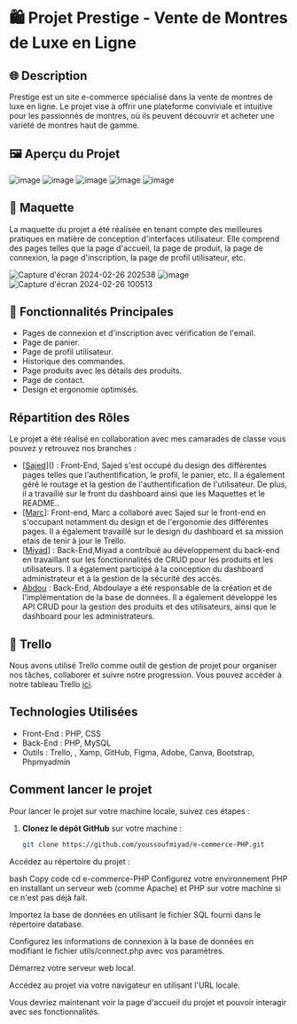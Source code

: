 # 🛍️ Projet Prestige - Vente de Montres de Luxe en Ligne

## 🌐 Description
Prestige est un site e-commerce spécialisé dans la vente de montres de luxe en ligne. Le projet vise à offrir une plateforme conviviale et intuitive pour les passionnés de montres, où ils peuvent découvrir et acheter une variété de montres haut de gamme.

## 🖼️ Aperçu du Projet
![image](https://github.com/youssoufmiyad/e-commerce-PHP/assets/112949717/1dbd0aa7-5cfd-4dd9-9027-a5abf8d9b28d)
![image](https://github.com/youssoufmiyad/e-commerce-PHP/assets/112949717/6070c9b0-6caa-49ea-95d8-63c7250f8d41)
![image](https://github.com/youssoufmiyad/e-commerce-PHP/assets/112949717/1805bdb2-3b34-4c76-bbdb-dcdce9a597d5)
![image](https://github.com/youssoufmiyad/e-commerce-PHP/assets/112949717/ff23d175-d382-4942-a92b-49ec78238c58)
![image](https://github.com/youssoufmiyad/e-commerce-PHP/assets/112949717/b00dc297-56ce-4ec9-b9e6-372484168849)

## 🎨 Maquette
La maquette du projet a été réalisée en tenant compte des meilleures pratiques en matière de conception d'interfaces utilisateur. Elle comprend des pages telles que la page d'accueil, la page de produit, la page de connexion, la page d'inscription, la page de profil utilisateur, etc.

![Capture d'écran 2024-02-26 202538](https://github.com/youssoufmiyad/e-commerce-PHP/assets/112949717/77636bf7-017a-41f4-997d-490e71134bfb)
![image](https://github.com/youssoufmiyad/e-commerce-PHP/assets/112949717/af936e52-0523-4a62-862c-cc13d9aa1607)
![Capture d'écran 2024-02-26 100513](https://github.com/youssoufmiyad/e-commerce-PHP/assets/112949717/252659c7-4eb2-4bae-afe8-b6e382d4111a)

## 🧰 Fonctionnalités Principales
- Pages de connexion et d'inscription avec vérification de l'email.
- Page de panier.
- Page de profil utilisateur.
- Historique des commandes.
- Page produits avec les détails des produits.
- Page de contact.
- Design et ergonomie optimisés.

## Répartition des Rôles
Le projet a été réalisé en collaboration avec mes camarades de classe vous pouvez y retrouvez nos branches :
- [[Sajed](https://github.com/youssoufmiyad/e-commerce-PHP/tree/Sajed)]() : Front-End, Sajed s'est occupé du design des différentes pages telles que l'authentification, le profil, le panier, etc. Il a également géré le routage et la gestion de l'authentification de l'utilisateur. De plus, il a travaillé sur le front du dashboard ainsi que les Maquettes et le README..
- [[Marc](https://github.com/youssoufmiyad/e-commerce-PHP/tree/main)]: Front-end, Marc a collaboré avec Sajed sur le front-end en s'occupant notamment du design et de l'ergonomie des différentes pages. Il a également travaillé sur le design du dashboard et sa mission etais de tenir à jour le Trello.
- [[Miyad](https://github.com/youssoufmiyad/e-commerce-PHP/tree/Miyad)] : Back-End,Miyad a contribué au développement du back-end en travaillant sur les fonctionnalités de CRUD pour les produits et les utilisateurs. Il a également participé à la conception du dashboard administrateur et à la gestion de la sécurité des accès.
- [Abdou](https://github.com/youssoufmiyad/e-commerce-PHP/tree/main) : Back-End, Abdoulaye a été responsable de la création et de l'implémentation de la base de données. Il a également développé les API CRUD pour la gestion des produits et des utilisateurs, ainsi que le dashboard pour les administrateurs.

## 🌟 Trello
Nous avons utilisé Trello comme outil de gestion de projet pour organiser nos tâches, collaborer et suivre notre progression. Vous pouvez accéder à notre tableau Trello [ici](lien_vers_trello).

## Technologies Utilisées
- Front-End : PHP, CSS
- Back-End : PHP, MySQL
- Outils : Trello, , Xamp, GitHub, Figma, Adobe, Canva, Bootstrap, Phpmyadmin

## Comment lancer le projet

Pour lancer le projet sur votre machine locale, suivez ces étapes :

1. **Clonez le dépôt GitHub** sur votre machine :
   ```bash
   git clone https://github.com/youssoufmiyad/e-commerce-PHP.git
Accédez au répertoire du projet :

bash
Copy code
cd e-commerce-PHP
Configurez votre environnement PHP en installant un serveur web (comme Apache) et PHP sur votre machine si ce n'est pas déjà fait.

Importez la base de données en utilisant le fichier SQL fourni dans le répertoire database.

Configurez les informations de connexion à la base de données en modifiant le fichier utils/connect.php avec vos paramètres.

Démarrez votre serveur web local.

Accédez au projet via votre navigateur en utilisant l'URL locale.

Vous devriez maintenant voir la page d'accueil du projet et pouvoir interagir avec ses fonctionnalités.
